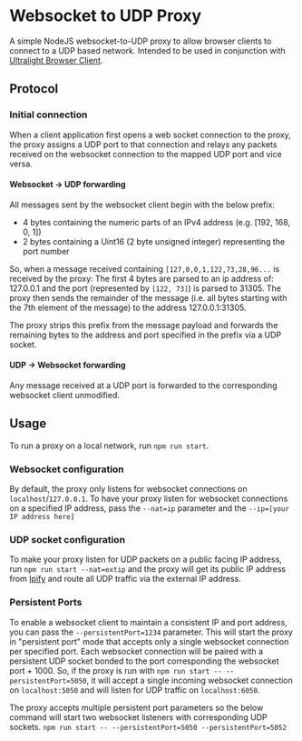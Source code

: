 # Websocket to UDP Proxy

A simple NodeJS websocket-to-UDP proxy to allow browser clients to connect to a UDP based network.  Intended to be used in conjunction with [Ultralight Browser Client](https://github.com/acolytec3/ultralight-browser-client).

## Protocol

### Initial connection

When a client application first opens a web socket connection to the proxy, the proxy assigns a UDP port to that connection and relays any packets received on the websocket connection to the mapped UDP port and vice versa.

#### Websocket -> UDP forwarding
All messages sent by the websocket client begin with the below prefix:
- 4 bytes containing the numeric parts of an IPv4 address (e.g. [192, 168, 0, 1])
- 2 bytes containing a Uint16 (2 byte unsigned integer) representing the port number

So, when a message received containing `[127,0,0,1,122,73,28,96...` is received by the proxy:
 The first 4 bytes are parsed to an ip address of: 127.0.0.1 and the port (represented by `[122, 73]`) is parsed to 31305.  The proxy then sends the remainder of the message (i.e. all bytes starting with the 7th element of the message) to the address 127.0.0.1:31305.

The proxy strips this prefix from the message payload and forwards the remaining bytes to the address and port specified in the prefix via a UDP socket.

#### UDP -> Websocket forwarding

Any message received at a UDP port is forwarded to the corresponding websocket client unmodified.
## Usage

To run a proxy on a local network, run `npm run start`.  

### Websocket configuration
By default, the proxy only listens for websocket connections on `localhost`/`127.0.0.1`.  To have your proxy listen for websocket connections on a specified IP address, pass the `--nat=ip` parameter and the `--ip=[your IP address here]`

### UDP socket configuration
To make your proxy listen for UDP packets on a public facing IP address, run `npm run start --nat=extip` and the proxy will get its public IP address from [Ipify](https://www.ipify.org/) and route all UDP traffic via the external IP address.

### Persistent Ports

To enable a websocket client to maintain a consistent IP and port address, you can pass the `--persistentPort=1234` parameter.  This will start the proxy in "persistent port" mode that accepts only a single websocket connection per specified port.  Each websocket connection will be paired with a persistent UDP socket bonded to the port corresponding the websocket port + 1000.  So, if the proxy is run with `npm run start -- --persistentPort=5050`, it will accept a single incoming websocket connection on `localhost:5050` and will listen for UDP traffic on `localhost:6050`.

The proxy accepts multiple persistent port parameters so the below command will start two websocket listeners with corresponding UDP sockets.
`npm run start -- --persistentPort=5050 --persistentPort=5052`




